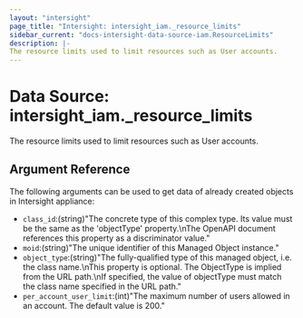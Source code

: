```yaml
---
layout: "intersight"
page_title: "Intersight: intersight_iam._resource_limits"
sidebar_current: "docs-intersight-data-source-iam.ResourceLimits"
description: |-
The resource limits used to limit resources such as User accounts.
---
```


# Data Source: intersight_iam._resource_limits
The resource limits used to limit resources such as User accounts.
## Argument Reference
The following arguments can be used to get data of already created objects in Intersight appliance:
* `class_id`:(string)"The concrete type of this complex type. Its value must be the same as the 'objectType' property.\nThe OpenAPI document references this property as a discriminator value."
* `moid`:(string)"The unique identifier of this Managed Object instance."
* `object_type`:(string)"The fully-qualified type of this managed object, i.e. the class name.\nThis property is optional. The ObjectType is implied from the URL path.\nIf specified, the value of objectType must match the class name specified in the URL path."
* `per_account_user_limit`:(int)"The maximum number of users allowed in an account. The default value is 200."

